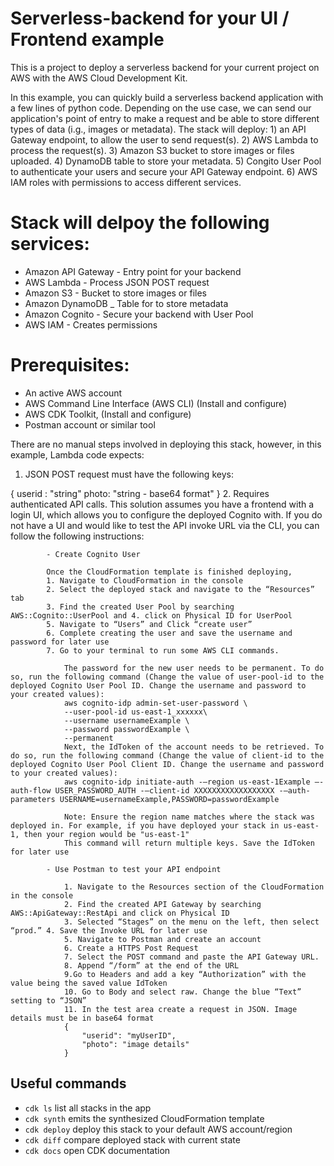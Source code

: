 # Serverless-backend for your UI / Frontend example

This is a project to deploy a serverless backend for your current project on AWS with the AWS Cloud Development Kit.



In this example, you can quickly build a serverless backend application with a few lines of python code. Depending on the use case, we can send our application's point of entry to make a request and be able to store different types of data (i.g., images or metadata). The stack will deploy: 1) an API Gateway endpoint, to allow the user to send request(s). 2) AWS Lambda to process the request(s). 3) Amazon S3 bucket to store images or files uploaded. 4) DynamoDB table to store your metadata. 5) Congito User Pool to authenticate your users and secure your API Gateway endpoint. 6) AWS IAM roles with permissions to access different services.


# Stack will delpoy the following services: 
- Amazon API Gateway - Entry point for your backend
- AWS Lambda - Process JSON POST request
- Amazon S3 - Bucket to store images or files 
- Amazon DynamoDB _ Table for to store metadata
- Amazon Cognito - Secure your backend with User Pool 
- AWS IAM - Creates permissions 


# Prerequisites:

* An active AWS account
* AWS Command Line Interface (AWS CLI) (Install and configure) 
* AWS CDK Toolkit, (Install and configure)
* Postman account or similar tool


There are no manual steps involved in deploying this stack, however, in this example, Lambda code expects:
1. JSON POST request must have the following keys: 

{   userid : "string"
    photo: "string - base64 format"
    }
2. Requires authenticated API calls. This solution assumes you have a frontend with a login UI, which allows you to configure the deployed Cognito with. If you do not have a UI and would like to test the API invoke URL via the CLI, you can follow the following instructions: 

            - Create Cognito User 

            Once the CloudFormation template is finished deploying, 
            1. Navigate to CloudFormation in the console
            2. Select the deployed stack and navigate to the “Resources” tab
            3. Find the created User Pool by searching AWS::Cognito::UserPool and 4. click on Physical ID for UserPool
            5. Navigate to “Users” and Click “create user”
            6. Complete creating the user and save the username and password for later use
            7. Go to your terminal to run some AWS CLI commands. 

                The password for the new user needs to be permanent. To do so, run the following command (Change the value of user-pool-id to the deployed Cognito User Pool ID. Change the username and password to your created values):
                aws cognito-idp admin-set-user-password \
                --user-pool-id us-east-1_xxxxxx\
                --username usernameExample \
                --password passwordExample \
                --permanent
                Next, the IdToken of the account needs to be retrieved. To do so, run the following command (Change the value of client-id to the deployed Cognito User Pool Client ID. Change the username and password to your created values):
                aws cognito-idp initiate-auth -—region us-east-1Example —-auth-flow USER_PASSWORD_AUTH -—client-id XXXXXXXXXXXXXXXXXX -—auth-parameters USERNAME=usernameExample,PASSWORD=passwordExample

                Note: Ensure the region name matches where the stack was deployed in. For example, if you have deployed your stack in us-east-1, then your region would be "us-east-1"   
                This command will return multiple keys. Save the IdToken for later use

            - Use Postman to test your API endpoint

                1. Navigate to the Resources section of the CloudFormation in the console
                2. Find the created API Gateway by searching AWS::ApiGateway::RestApi and click on Physical ID
                3. Selected “Stages” on the menu on the left, then select “prod.” 4. Save the Invoke URL for later use
                5. Navigate to Postman and create an account
                6. Create a HTTPS Post Request
                7. Select the POST command and paste the API Gateway URL. 
                8. Append “/form” at the end of the URL
                9.Go to Headers and add a key “Authorization” with the value being the saved value IdToken
                10. Go to Body and select raw. Change the blue “Text” setting to “JSON”
                11. In the test area create a request in JSON. Image details must be in base64 format
                {
                    "userid": "myUserID",
                    "photo": "image details"
                }



## Useful commands

 * `cdk ls`          list all stacks in the app
 * `cdk synth`       emits the synthesized CloudFormation template
 * `cdk deploy`      deploy this stack to your default AWS account/region
 * `cdk diff`        compare deployed stack with current state
 * `cdk docs`        open CDK documentation
